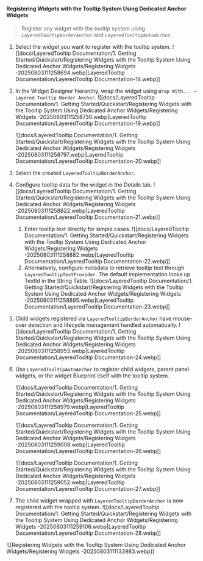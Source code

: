 #### Registering Widgets with the Tooltip System Using Dedicated Anchor Widgets

> Register any widget with the tooltip system using `LayeredTooltipBorderAnchor` and `LayeredTooltipAutoAnchor`.

1. Select the widget you want to register with the tooltip system. 
   ![[docs/LayeredTooltip Documentation/1. Getting Started/Quickstart/Registering Widgets with the Tooltip System Using Dedicated Anchor Widgets/Registering Widgets -20250803111258694.webp|LayeredTooltip Documentation/LayeredTooltip Documentation-18.webp]]
    
2. In the Widget Designer hierarchy, wrap the widget using `Wrap With... → Layered Tooltip Border Anchor`. 
   ![[docs/LayeredTooltip Documentation/1. Getting Started/Quickstart/Registering Widgets with the Tooltip System Using Dedicated Anchor Widgets/Registering Widgets -20250803111258730.webp|LayeredTooltip Documentation/LayeredTooltip Documentation-19.webp]]
    
    ![[docs/LayeredTooltip Documentation/1. Getting Started/Quickstart/Registering Widgets with the Tooltip System Using Dedicated Anchor Widgets/Registering Widgets -20250803111258797.webp|LayeredTooltip Documentation/LayeredTooltip Documentation-20.webp]]
    
3. Select the created `LayeredTooltipBorderAnchor`.
    
4. Configure tooltip data for the widget in the Details tab. 
   ![[docs/LayeredTooltip Documentation/1. Getting Started/Quickstart/Registering Widgets with the Tooltip System Using Dedicated Anchor Widgets/Registering Widgets -20250803111258822.webp|LayeredTooltip Documentation/LayeredTooltip Documentation-21.webp]]
    
    1. Enter tooltip text directly for simple cases. 
       ![[docs/LayeredTooltip Documentation/1. Getting Started/Quickstart/Registering Widgets with the Tooltip System Using Dedicated Anchor Widgets/Registering Widgets -20250803111258882.webp|LayeredTooltip Documentation/LayeredTooltip Documentation-22.webp]]
    2. Alternatively, configure metadata to retrieve tooltip text through `LayeredTooltipTextProvider`. The default implementation looks up TextId in the String Table. 
       ![[docs/LayeredTooltip Documentation/1. Getting Started/Quickstart/Registering Widgets with the Tooltip System Using Dedicated Anchor Widgets/Registering Widgets -20250803111258895.webp|LayeredTooltip Documentation/LayeredTooltip Documentation-23.webp]]
5. Child widgets registered via `LayeredTooltipBorderAnchor` have mouse-over detection and lifecycle management handled automatically. 
   ![[docs/LayeredTooltip Documentation/1. Getting Started/Quickstart/Registering Widgets with the Tooltip System Using Dedicated Anchor Widgets/Registering Widgets -20250803111258953.webp|LayeredTooltip Documentation/LayeredTooltip Documentation-24.webp]]
    
6. Use `LayeredTooltipAutoAnchor` to register child widgets, parent panel widgets, or the widget Blueprint itself with the tooltip system.
    
    ![[docs/LayeredTooltip Documentation/1. Getting Started/Quickstart/Registering Widgets with the Tooltip System Using Dedicated Anchor Widgets/Registering Widgets -20250803111258979.webp|LayeredTooltip Documentation/LayeredTooltip Documentation-25.webp]]
    
    ![[docs/LayeredTooltip Documentation/1. Getting Started/Quickstart/Registering Widgets with the Tooltip System Using Dedicated Anchor Widgets/Registering Widgets -20250803111259008.webp|LayeredTooltip Documentation/LayeredTooltip Documentation-26.webp]]
    
    ![[docs/LayeredTooltip Documentation/1. Getting Started/Quickstart/Registering Widgets with the Tooltip System Using Dedicated Anchor Widgets/Registering Widgets -20250803111259052.webp|LayeredTooltip Documentation/LayeredTooltip Documentation-27.webp]]
    
7. The child widget wrapped with `LayeredTooltipBorderAnchor` is now registered with the tooltip system. 
   ![[docs/LayeredTooltip Documentation/1. Getting Started/Quickstart/Registering Widgets with the Tooltip System Using Dedicated Anchor Widgets/Registering Widgets -20250803111259106.webp|LayeredTooltip Documentation/LayeredTooltip Documentation-28.webp]]

![[Registering Widgets with the Tooltip System Using Dedicated Anchor Widgets/Registering Widgets -20250803111133983.webp]]